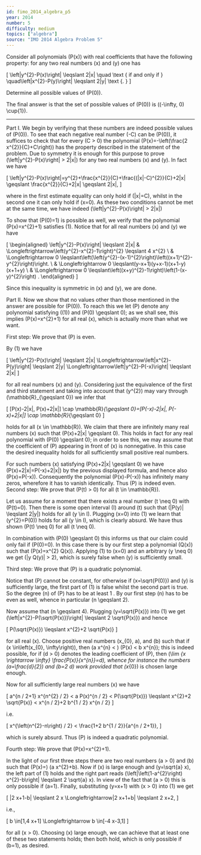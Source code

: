```yaml
---
id: fimo_2014_algebra_p5
year: 2014
number: 5
difficulty: medium
topics: ["algebra"]
source: "IMO 2014 Algebra Problem 5"
---
```


Consider all polynomials \(P(x)\) with real coefficients that have the following property: for any two real numbers \(x\) and \(y\) one has

\[
\left|y^{2}-P(x)\right| \leqslant 2|x| \quad \text { if and only if } \quad\left|x^{2}-P(y)\right| \leqslant 2|y| \text {. }
\]

Determine all possible values of \(P(0)\).

The final answer is that the set of possible values of \(P(0)\) is \((-\infty, 0) \cup\{1\}\).

---
Part I. We begin by verifying that these numbers are indeed possible values of \(P(0)\). To see that each negative real number \(-C\) can be \(P(0)\), it suffices to check that for every \(C > 0\) the polynomial \(P(x)=-\left(\frac{2 x^{2}}{C}+C\right)\) has the property described in the statement of the problem. Due to symmetry it is enough for this purpose to prove \(\left|y^{2}-P(x)\right| > 2|x|\) for any two real numbers \(x\) and \(y\). In fact we have

\[
\left|y^{2}-P(x)\right|=y^{2}+\frac{x^{2}}{C}+\frac{(|x|-C)^{2}}{C}+2|x| \geqslant \frac{x^{2}}{C}+2|x| \geqslant 2|x|,
\]

where in the first estimate equality can only hold if \(|x|=C\), whilst in the second one it can only hold if \(x=0\). As these two conditions cannot be met at the same time, we have indeed \(\left|y^{2}-P(x)\right| > 2|x|\)

To show that \(P(0)=1\) is possible as well, we verify that the polynomial \(P(x)=x^{2}+1\) satisfies (1). Notice that for all real numbers \(x\) and \(y\) we have

\[
\begin{aligned}
\left|y^{2}-P(x)\right| \leqslant 2|x| & \Longleftrightarrow\left(y^{2}-x^{2}-1\right)^{2} \leqslant 4 x^{2} \\
& \Longleftrightarrow 0 \leqslant\left(\left(y^{2}-(x-1)^{2}\right)\left((x+1)^{2}-y^{2}\right)\right. \\
& \Longleftrightarrow 0 \leqslant(y-x+1)(y+x-1)(x+1-y)(x+1+y) \\
& \Longleftrightarrow 0 \leqslant\left((x+y)^{2}-1\right)\left(1-(x-y)^{2}\right) .
\end{aligned}
\]

Since this inequality is symmetric in \(x\) and \(y\), we are done.

Part II. Now we show that no values other than those mentioned in the answer are possible for \(P(0)\). To reach this we let \(P\) denote any polynomial satisfying \((1)\) and \(P(0) \geqslant 0\); as we shall see, this implies \(P(x)=x^{2}+1\) for all real \(x\), which is actually more than what we want.

First step: We prove that \(P\) is even.

By (1) we have

\[
\left|y^{2}-P(x)\right| \leqslant 2|x| \Longleftrightarrow\left|x^{2}-P(y)\right| \leqslant 2|y| \Longleftrightarrow\left|y^{2}-P(-x)\right| \leqslant 2|x|
\]

for all real numbers \(x\) and \(y\). Considering just the equivalence of the first and third statement and taking into account that \(y^{2}\) may vary through \(\mathbb{R}_{\geqslant 0}\) we infer that

\[
[P(x)-2|x|, P(x)+2|x|] \cap \mathbb{R}_{\geqslant 0}=[P(-x)-2|x|, P(-x)+2|x|] \cap \mathbb{R}_{\geqslant 0}
\]

holds for all \(x \in \mathbb{R}\). We claim that there are infinitely many real numbers \(x\) such that \(P(x)+2|x| \geqslant 0\). This holds in fact for any real polynomial with \(P(0) \geqslant 0\); in order to see this, we may assume that the coefficient of \(P\) appearing in front of \(x\) is nonnegative. In this case the desired inequality holds for all sufficiently small positive real numbers.

For such numbers \(x\) satisfying \(P(x)+2|x| \geqslant 0\) we have \(P(x)+2|x|=P(-x)+2|x|\) by the previous displayed formula, and hence also \(P(x)=P(-x)\). Consequently the polynomial \(P(x)-P(-x)\) has infinitely many zeros, wherefore it has to vanish identically. Thus \(P\) is indeed even. Second step: We prove that \(P(t) > 0\) for all \(t \in \mathbb{R}\).

Let us assume for a moment that there exists a real number \(t \neq 0\) with \(P(t)=0\). Then there is some open interval \(I\) around \(t\) such that \(|P(y)| \leqslant 2|y|\) holds for all \(y \in I\). Plugging \(x=0\) into (1) we learn that \(y^{2}=P(0)\) holds for all \(y \in I\), which is clearly absurd. We have thus shown \(P(t) \neq 0\) for all \(t \neq 0\).

In combination with \(P(0) \geqslant 0\) this informs us that our claim could only fail if \(P(0)=0\). In this case there is by our first step a polynomial \(Q(x)\) such that \(P(x)=x^{2} Q(x)\). Applying (1) to \(x=0\) and an arbitrary \(y \neq 0\) we get \(|y Q(y)| > 2\), which is surely false when \(y\) is sufficiently small.

Third step: We prove that \(P\) is a quadratic polynomial.

Notice that \(P\) cannot be constant, for otherwise if \(x=\sqrt{P(0)}\) and \(y\) is sufficiently large, the first part of (1) is false whilst the second part is true. So the degree \(n\) of \(P\) has to be at least 1 . By our first step \(n\) has to be even as well, whence in particular \(n \geqslant 2\).

Now assume that \(n \geqslant 4\). Plugging \(y=\sqrt{P(x)}\) into (1) we get \(\left|x^{2}-P(\sqrt{P(x)})\right| \leqslant 2 \sqrt{P(x)}\) and hence

\[
P(\sqrt{P(x)}) \leqslant x^{2}+2 \sqrt{P(x)}
\]

for all real \(x\). Choose positive real numbers \(x_{0}, a\), and \(b\) such that if \(x \in\left(x_{0}, \infty\right)\), then \(a x^{n} < \) \(P(x) < b x^{n}\); this is indeed possible, for if \(d > 0\) denotes the leading coefficient of \(P\), then \(\lim _{x \rightarrow \infty} \frac{P(x)}{x^{n}}=d\), whence for instance the numbers \(a=\frac{d}{2}\) and \(b=2 d\) work provided that \(x_{0}\) is chosen large enough.

Now for all sufficiently large real numbers \(x\) we have

\[
a^{n / 2+1} x^{n^{2} / 2} < a P(x)^{n / 2} < P(\sqrt{P(x)}) \leqslant x^{2}+2 \sqrt{P(x)} < x^{n / 2}+2 b^{1 / 2} x^{n / 2}
\]

i.e.

\[
x^{\left(n^{2}-n\right) / 2} < \frac{1+2 b^{1 / 2}}{a^{n / 2+1}},
\]

which is surely absurd. Thus \(P\) is indeed a quadratic polynomial.

Fourth step: We prove that \(P(x)=x^{2}+1\).

In the light of our first three steps there are two real numbers \(a > 0\) and \(b\) such that \(P(x)=\) \(a x^{2}+b\). Now if \(x\) is large enough and \(y=\sqrt{a} x\), the left part of (1) holds and the right part reads \(\left|\left(1-a^{2}\right) x^{2}-b\right| \leqslant 2 \sqrt{a} x\). In view of the fact that \(a > 0\) this is only possible if \(a=1\). Finally, substituting \(y=x+1\) with \(x > 0\) into (1) we get

\[
|2 x+1-b| \leqslant 2 x \Longleftrightarrow|2 x+1+b| \leqslant 2 x+2,
\]

i.e.,

\[
b \in[1,4 x+1] \Longleftrightarrow b \in[-4 x-3,1]
\]

for all \(x > 0\). Choosing \(x\) large enough, we can achieve that at least one of these two statements holds; then both hold, which is only possible if \(b=1\), as desired.
